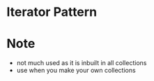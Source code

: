 # Iterator Pattern

# Note
- not much used as it is inbuilt in all collections
- use when you make your own collections